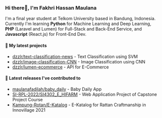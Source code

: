 ### Hi there👋, I'm Fakhri Hassan Maulana

I'm a final year student at Telkom University based in Bandung, Indonesia. Currently I'm learning **Python** for Machine Learning and Deep Learning, **PHP** (Laravel and Lumen) for Full-Stack and Back-End Service, and **Javascript** (React.js) for Front-End Dev.

#### 🌱 My latest projects

- [dzzlr/text-classification-news](https://github.com/dzzlr/text-classification-news) - Text Classification using SVM
- [dzzlr/image-classification-CNN](https://github.com/dzzlr/image-classification-CNN) - Image Classification using CNN
- [dzzlr/lumen-ecommerce](https://github.com/dzzlr/lumen-ecommerce) - API for E-Commerce 

#### 🤝 Latest releases I've contributed to

- [maulanafadilah/baby_daily](https://github.com/maulanafadilah/baby_daily) - Baby Daily App
- [SI-RPL-2022/SI4302_E_HIFARM](https://github.com/SI-RPL-2022/SI4302_E_HIFARM) - Web Application Project of Capstone Project Course
- [Kampung-Rotan/E-Katalog](https://github.com/Kampung-Rotan/E-Katalog) - E-Katalog for Rattan Craftmanship in Innovillage 2021
